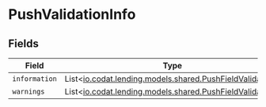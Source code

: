 # PushValidationInfo


## Fields

| Field                                                                                                  | Type                                                                                                   | Required                                                                                               | Description                                                                                            |
| ------------------------------------------------------------------------------------------------------ | ------------------------------------------------------------------------------------------------------ | ------------------------------------------------------------------------------------------------------ | ------------------------------------------------------------------------------------------------------ |
| `information`                                                                                          | List<[io.codat.lending.models.shared.PushFieldValidation](../../models/shared/PushFieldValidation.md)> | :heavy_minus_sign:                                                                                     | N/A                                                                                                    |
| `warnings`                                                                                             | List<[io.codat.lending.models.shared.PushFieldValidation](../../models/shared/PushFieldValidation.md)> | :heavy_minus_sign:                                                                                     | N/A                                                                                                    |